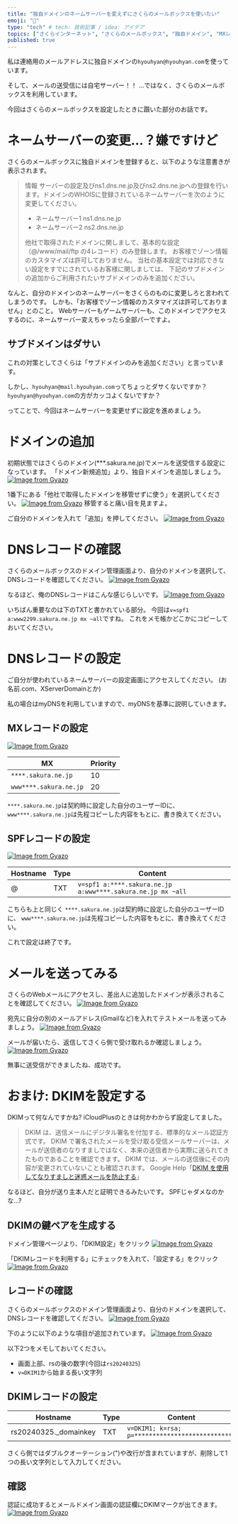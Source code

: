 ```yaml
---
title: "独自ドメインのネームサーバーを変えずにさくらのメールボックスを使いたい"
emoji: "📧"
type: "tech" # tech: 技術記事 / idea: アイデア
topics: ["さくらインターネット", "さくらのメールボックス", "独自ドメイン", "MXレコード", "メールサーバー"]
published: true
---
```

私は連絡用のメールアドレスに独自ドメインの`hyouhyan@hyouhyan.com`を使っています。

そして、メールの送受信には自宅サーバー！！
…ではなく、さくらのメールボックスを利用しています。

今回はさくらのメールボックスを設定したときに躓いた部分のお話です。

# ネームサーバーの変更…？嫌ですけど
さくらのメールボックスに独自ドメインを登録すると、以下のような注意書きが表示されます。

> 情報
> サーバーの設定及びns1.dns.ne.jp及びns2.dns.ne.jpへの登録を行います。ドメインのWHOISに登録されているネームサーバーを次のように変更してください。
>
> - ネームサーバー1	ns1.dns.ne.jp
> - ネームサーバー2	ns2.dns.ne.jp
>
> 他社で取得されたドメインに関しまして、基本的な設定（@/www/mail/ftp の4レコード）のみ登録します。 お客様でゾーン情報のカスタマイズは許可しておりません。 当社の基本設定では対応できない設定をすでにされているお客様に関しましては、 下記のサブドメインの追加からご利用されたいサブドメインのみを追加ください。

なんと、自分のドメインのネームサーバーをさくらのものに変更しろと言われてしまうのです。
しかも、「お客様でゾーン情報のカスタマイズは許可しておりません」とのこと。
Webサーバーもゲームサーバーも、このドメインでアクセスするのに、ネームサーバー変えちゃったら全部パーですよ。

## サブドメインはダサい
これの対策としてさくらは「サブドメインのみを追加ください」と言っています。

しかし、`hyouhyan@mail.hyouhyan.com`ってちょっとダサくないですか？
`hyouhyan@hyouhyan.com`の方がカッコよくないですか？

ってことで、今回はネームサーバーを変更せずに設定を進めましょう。

# ドメインの追加
初期状態ではさくらのドメイン(***.sakura.ne.jp)でメールを送受信する設定になっています。
「ドメイン新規追加」より、独自ドメインを追加しましょう。
[![Image from Gyazo](https://i.gyazo.com/d8a3e2460024e115125a5186ef733270.png)](https://gyazo.com/d8a3e2460024e115125a5186ef733270)

1番下にある「他社で取得したドメインを移管せずに使う」を選択してください。
[![Image from Gyazo](https://i.gyazo.com/78058075957550644b4b70b2222bdc31.png)](https://gyazo.com/78058075957550644b4b70b2222bdc31)
移管すると痛い目を見ますよ。

ご自分のドメインを入れて「追加」を押してください。
[![Image from Gyazo](https://i.gyazo.com/993f678cfee30686ca90c58c99499bf5.png)](https://gyazo.com/993f678cfee30686ca90c58c99499bf5)


# DNSレコードの確認
さくらのメールボックスのドメイン管理画面より、自分のドメインを選択して、DNSレコードを確認してください。
[![Image from Gyazo](https://i.gyazo.com/6f705d993dd7a9d41b9d68d843645d18.png)](https://gyazo.com/6f705d993dd7a9d41b9d68d843645d18)

なるほど、俺のDNSレコードはこんな感じらしいです。
[![Image from Gyazo](https://i.gyazo.com/6518df0f4e5add33d44d9eb43e85d744.png)](https://gyazo.com/6518df0f4e5add33d44d9eb43e85d744)

いちばん重要なのは下のTXTと書かれている部分。
今回は`v=spf1 a:www2299.sakura.ne.jp mx ~all`ですね。
これをメモ帳かどこかにコピーしておいてください。

# DNSレコードの設定
ご自分が使われているネームサーバーの設定画面にアクセスしてください。
(お名前.com、XServerDomainとか)

私の場合はmyDNSを利用していますので、myDNSを基準に説明していきます。

## MXレコードの設定
[![Image from Gyazo](https://i.gyazo.com/6031a3cc0c1bb1207075f796187edff5.png)](https://gyazo.com/6031a3cc0c1bb1207075f796187edff5)

|MX|Priority|
|---|---|
|`****.sakura.ne.jp`|10|
|`www****.sakura.ne.jp`|20|

`****.sakura.ne.jp`は契約時に設定した自分のユーザーIDに、
`www****.sakura.ne.jp`は先程コピーした内容をもとに、書き換えてください。

## SPFレコードの設定
[![Image from Gyazo](https://i.gyazo.com/fa8a0eba55d57b5495dbfb43674cb7b0.png)](https://gyazo.com/fa8a0eba55d57b5495dbfb43674cb7b0)

|Hostname|Type|Content|
|---|---|---|
|@|TXT|`v=spf1 a:****.sakura.ne.jp a:www****.sakura.ne.jp mx ~all`|

こちらも上と同じく
`****.sakura.ne.jp`は契約時に設定した自分のユーザーIDに、
`www****.sakura.ne.jp`は先程コピーした内容をもとに、書き換えてください。

これで設定は終了です。

# メールを送ってみる
さくらのWebメールにアクセスし、差出人に追加したドメインが表示されることを確認してください。
[![Image from Gyazo](https://i.gyazo.com/f34debc070a45f06f2c906554767b93b.png)](https://gyazo.com/f34debc070a45f06f2c906554767b93b)

宛先に自分の別のメールアドレス(Gmailなど)を入れてテストメールを送ってみましょう。
[![Image from Gyazo](https://i.gyazo.com/078e15d9f6c5cb95839f46b4030ca1e4.png)](https://gyazo.com/078e15d9f6c5cb95839f46b4030ca1e4)

メールが届いたら、返信してさくら側で受け取れるか確認しましょう。
[![Image from Gyazo](https://i.gyazo.com/62549bc0e238c69323df4cdf00e65015.png)](https://gyazo.com/62549bc0e238c69323df4cdf00e65015)

無事に送受信ができましたね、成功です。


# おまけ: DKIMを設定する
DKIMって何なんですかね?
iCloudPlusのときは何かわからず設定してました。

> DKIM は、送信メールにデジタル署名を付加する、標準的なメール認証方式です。 DKIM で署名されたメールを受け取る受信メールサーバーは、メールが送信者のなりすましではなく、本来の送信者から実際に送られてきたものであることを確認できます。 DKIM では、メールの送信後にその内容が変更されていないことも確認されます。
> Google Help「[DKIM を使用してなりすましと迷惑メールを防止する](https://support.google.com/a/answer/174124?hl=ja)」

なるほど、自分が送り主本人だと証明できるみたいです。
SPFじゃダメなのかな…?

## DKIMの鍵ペアを生成する
ドメイン管理ページより、「DKIM設定」をクリック
[![Image from Gyazo](https://i.gyazo.com/4a5924893cb1acc88d717d71fdde21e2.png)](https://gyazo.com/4a5924893cb1acc88d717d71fdde21e2)

「DKIMレコードを利用する」にチェックを入れて、「設定する」をクリック
[![Image from Gyazo](https://i.gyazo.com/b99245df0f514b62fc097f100c48345f.png)](https://gyazo.com/b99245df0f514b62fc097f100c48345f)

## レコードの確認
さくらのメールボックスのドメイン管理画面より、自分のドメインを選択して、DNSレコードを確認してください。
[![Image from Gyazo](https://i.gyazo.com/6f705d993dd7a9d41b9d68d843645d18.png)](https://gyazo.com/6f705d993dd7a9d41b9d68d843645d18)

下のように以下のような項目が追加されています。
[![Image from Gyazo](https://i.gyazo.com/11966b8f4299ad98ab750c0a5acc01c6.png)](https://gyazo.com/11966b8f4299ad98ab750c0a5acc01c6)

以下2つをメモしておいてください。
- 画面上部、rsの後の数字(今回は`rs20240325`)
- `v=DKIM1`から始まる長い文字列

## DKIMレコードの設定
|Hostname|Type|Content|
|---|---|---|
|rs20240325._domainkey|TXT|`v=DKIM1; k=rsa; p=****************************`|

さくら側ではダブルクオーテーション(")や改行が含まれていますが、削除して1つの長い文字列として入力してください。

## 確認
認証に成功するとメールドメイン画面の認証欄にDKIMマークが出てきます。
[![Image from Gyazo](https://i.gyazo.com/02dcfafd0189e1968897312bd179c39c.png)](https://gyazo.com/02dcfafd0189e1968897312bd179c39c)
